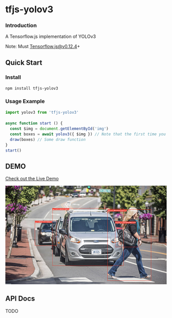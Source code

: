 # tfjs-yolov3

### Introduction

A Tensorflow.js implementation of YOLOv3

Note: Must Tensorflow.js@v0.12.4+

## Quick Start

### Install

```
npm install tfjs-yolov3
```

### Usage Example

```javascript
import yolov3 from 'tfjs-yolov3'

async function start () {
  const $img = document.getElementById('img')
  const boxes = await yolov3({ $img }) // Note that the first time you need to download pre-training date about 200M,You can check the progress in the console.
  draw(boxes) // Some draw function
}
start()
```

## DEMO

[Check out the Live Demo](https://zqingr.github.io/tfjs-yolov3-demo/)  
  
![demo](./docs/img/demo1.jpg)




## API Docs

TODO
